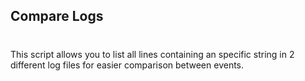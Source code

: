 ## Compare Logs
#
This script allows you to list all lines containing an specific string in 2 different log files for easier comparison between events.